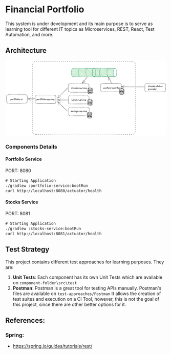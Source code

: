 # Financial Portfolio

This system is under development and its main purpose is to serve as learning tool for different IT topics as Microservices, REST, React, Test Automation, and more. 

## Architecture

![Architecture](documents/architecture.png)

### Components Details

#### Portfolio Service

PORT: 8080

````shell
# Starting Application
./gradlew :portfolio-service:bootRun
curl http://localhost:8080/actuator/health
````

#### Stocks Service

PORT: 8081

````shell
# Starting Application
./gradlew :stocks-service:bootRun
curl http://localhost:8081/actuator/health
````

## Test Strategy

This project contains different test approaches for learning purposes. They are:
1. **Unit Tests**: Each component has its own Unit Tests which are available on  `component-folder\src\test`
2. **Postman**: Postman is a great tool for testing APIs manually. Postman's files are available on `test-approaches/Postman` It allows the creation of test suites and execution on a CI Tool, however, this is not the goal of this project, since there are other better options for it.

## References:

### Spring: 

- https://spring.io/guides/tutorials/rest/

